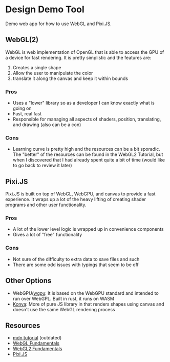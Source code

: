 # Design Demo Tool

Demo web app for how to use WebGL and Pixi.JS.

## WebGL(2)

WebGL is web implementation of OpenGL that is able to access the GPU of a device for fast rendering. It is pretty simplistic and the features are:

1. Creates a single shape
2. Allow the user to manipulate the color
3. translate it along the canvas and keep it within bounds

### Pros

- Uses a "lower" library so as a developer I can know exactly what is going on
- Fast, real fast
- Responsible for managing all aspects of shaders, position, translating, and drawing (also can be a con)

### Cons

- Learning curve is pretty high and the resources can be a bit sporadic. The "better" of the resources can be found in the WebGL2 Tutorial, but when I discovered that I had already spent quite a bit of time (would like to go back to review it later)

## Pixi.JS

Pixi.JS is built on top of WebGL, WebGPU, and canvas to provide a fast experience. It wraps up a lot of the heavy lifting of creating shader programs and other user functionality.

### Pros

- A lot of the lower level logic is wrapped up in convenience components
- Gives a lot of "free" functionality

### Cons

- Not sure of the difficulty to extra data to save files and such
- There are some odd issues with typings that seem to be off

## Other Options

- WebGPU/[wgpu](https://github.com/gfx-rs/wgpu?tab=readme-ov-file): It is based on the WebGPU standard and intended to run over WebGPL. Built in rust, it runs on WASM
- [Konva](https://konvajs.org/): More of pure JS library in that renders shapes using canvas and doesn't use the same WebGL rendering process

## Resources

- [mdn tutorial](https://developer.mozilla.org/en-US/docs/Web/API/WebGL_API/Tutorial) (outdated)
- [WebGL Fundamentals](https://webglfundamentals.org/)
- [WebGL2 Fundamentals](https://webgl2fundamentals.org/)
- [Pixi.JS](https://pixijs.com/8.x/guides)
